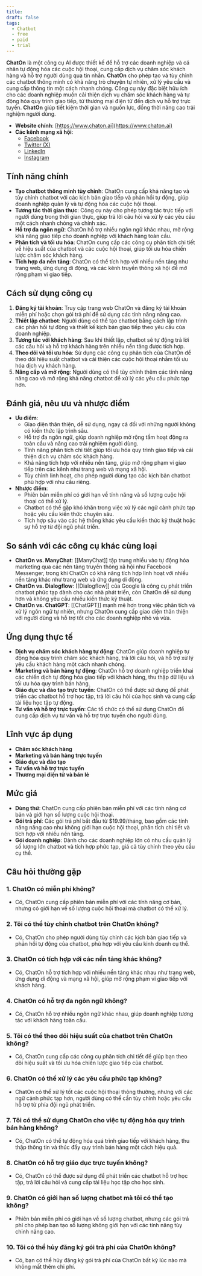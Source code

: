 ```yaml
---
title: 
draft: false
tags:
  - Chatbot
  - free
  - paid
  - trial
---
```

**ChatOn** là một công cụ AI được thiết kế để hỗ trợ các doanh nghiệp và cá nhân tự động hóa các cuộc hội thoại, cung cấp dịch vụ chăm sóc khách hàng và hỗ trợ người dùng qua tin nhắn. **ChatOn** cho phép tạo và tùy chỉnh các chatbot thông minh có khả năng trò chuyện tự nhiên, xử lý yêu cầu và cung cấp thông tin một cách nhanh chóng. Công cụ này đặc biệt hữu ích cho các doanh nghiệp muốn cải thiện dịch vụ chăm sóc khách hàng và tự động hóa quy trình giao tiếp, từ thương mại điện tử đến dịch vụ hỗ trợ trực tuyến. **ChatOn** giúp tiết kiệm thời gian và nguồn lực, đồng thời nâng cao trải nghiệm người dùng.

- **Website chính**: [https://www.chaton.ai](https://www.chaton.ai)
- **Các kênh mạng xã hội**:
    - [Facebook](https://www.facebook.com/chatonai)
    - [Twitter (X)](https://www.twitter.com/chaton_ai)
    - [LinkedIn](https://www.linkedin.com/company/chatonai)
    - [Instagram](https://www.instagram.com/chaton_ai)

## Tính năng chính

- **Tạo chatbot thông minh tùy chỉnh**: ChatOn cung cấp khả năng tạo và tùy chỉnh chatbot với các kịch bản giao tiếp và phản hồi tự động, giúp doanh nghiệp quản lý và tự động hóa các cuộc hội thoại.
- **Tương tác thời gian thực**: Công cụ này cho phép tương tác trực tiếp với người dùng trong thời gian thực, giúp trả lời câu hỏi và xử lý các yêu cầu một cách nhanh chóng và chính xác.
- **Hỗ trợ đa ngôn ngữ**: ChatOn hỗ trợ nhiều ngôn ngữ khác nhau, mở rộng khả năng giao tiếp cho doanh nghiệp với khách hàng toàn cầu.
- **Phân tích và tối ưu hóa**: ChatOn cung cấp các công cụ phân tích chi tiết về hiệu suất của chatbot và các cuộc hội thoại, giúp tối ưu hóa chiến lược chăm sóc khách hàng.
- **Tích hợp đa nền tảng**: ChatOn có thể tích hợp với nhiều nền tảng như trang web, ứng dụng di động, và các kênh truyền thông xã hội để mở rộng phạm vi giao tiếp.

## Cách sử dụng công cụ

1. **Đăng ký tài khoản**: Truy cập trang web ChatOn và đăng ký tài khoản miễn phí hoặc chọn gói trả phí để sử dụng các tính năng nâng cao.
2. **Thiết lập chatbot**: Người dùng có thể tạo chatbot bằng cách lập trình các phản hồi tự động và thiết kế kịch bản giao tiếp theo yêu cầu của doanh nghiệp.
3. **Tương tác với khách hàng**: Sau khi thiết lập, chatbot sẽ tự động trả lời các câu hỏi và hỗ trợ khách hàng trên nhiều nền tảng được tích hợp.
4. **Theo dõi và tối ưu hóa**: Sử dụng các công cụ phân tích của ChatOn để theo dõi hiệu suất chatbot và cải thiện các cuộc hội thoại nhằm tối ưu hóa dịch vụ khách hàng.
5. **Nâng cấp và mở rộng**: Người dùng có thể tùy chỉnh thêm các tính năng nâng cao và mở rộng khả năng chatbot để xử lý các yêu cầu phức tạp hơn.

## Đánh giá, nêu ưu và nhược điểm

- **Ưu điểm**:
    - Giao diện thân thiện, dễ sử dụng, ngay cả đối với những người không có kiến thức lập trình sâu.
    - Hỗ trợ đa ngôn ngữ, giúp doanh nghiệp mở rộng tầm hoạt động ra toàn cầu và nâng cao trải nghiệm người dùng.
    - Tính năng phân tích chi tiết giúp tối ưu hóa quy trình giao tiếp và cải thiện dịch vụ chăm sóc khách hàng.
    - Khả năng tích hợp với nhiều nền tảng, giúp mở rộng phạm vi giao tiếp trên các kênh như trang web và mạng xã hội.
    - Tùy chỉnh linh hoạt, cho phép người dùng tạo các kịch bản chatbot phù hợp với nhu cầu riêng.
- **Nhược điểm**:
    - Phiên bản miễn phí có giới hạn về tính năng và số lượng cuộc hội thoại có thể xử lý.
    - Chatbot có thể gặp khó khăn trong việc xử lý các ngữ cảnh phức tạp hoặc yêu cầu kiến thức chuyên sâu.
    - Tích hợp sâu vào các hệ thống khác yêu cầu kiến thức kỹ thuật hoặc sự hỗ trợ từ đội ngũ phát triển.

## So sánh với các công cụ khác cùng loại

- **ChatOn vs. ManyChat**: [[ManyChat]] tập trung nhiều vào tự động hóa marketing qua các nền tảng truyền thông xã hội như Facebook Messenger, trong khi ChatOn có khả năng tích hợp linh hoạt với nhiều nền tảng khác như trang web và ứng dụng di động.
- **ChatOn vs. Dialogflow**: [[Dialogflow]] của Google là công cụ phát triển chatbot phức tạp dành cho các nhà phát triển, còn ChatOn dễ sử dụng hơn và không yêu cầu nhiều kiến thức kỹ thuật.
- **ChatOn vs. ChatGPT**: [[ChatGPT]] mạnh mẽ hơn trong việc phân tích và xử lý ngôn ngữ tự nhiên, nhưng ChatOn cung cấp giao diện thân thiện với người dùng và hỗ trợ tốt cho các doanh nghiệp nhỏ và vừa.

## Ứng dụng thực tế

- **Dịch vụ chăm sóc khách hàng tự động**: ChatOn giúp doanh nghiệp tự động hóa quy trình chăm sóc khách hàng, trả lời câu hỏi, và hỗ trợ xử lý yêu cầu khách hàng một cách nhanh chóng.
- **Marketing và bán hàng tự động**: ChatOn hỗ trợ doanh nghiệp triển khai các chiến dịch tự động hóa giao tiếp với khách hàng, thu thập dữ liệu và tối ưu hóa quy trình bán hàng.
- **Giáo dục và đào tạo trực tuyến**: ChatOn có thể được sử dụng để phát triển các chatbot hỗ trợ học tập, trả lời câu hỏi của học sinh và cung cấp tài liệu học tập tự động.
- **Tư vấn và hỗ trợ trực tuyến**: Các tổ chức có thể sử dụng ChatOn để cung cấp dịch vụ tư vấn và hỗ trợ trực tuyến cho người dùng.

## Lĩnh vực áp dụng

- **Chăm sóc khách hàng**
- **Marketing và bán hàng trực tuyến**
- **Giáo dục và đào tạo**
- **Tư vấn và hỗ trợ trực tuyến**
- **Thương mại điện tử và bán lẻ**

## Mức giá

- **Dùng thử**: ChatOn cung cấp phiên bản miễn phí với các tính năng cơ bản và giới hạn số lượng cuộc hội thoại.
- **Gói trả phí**: Các gói trả phí bắt đầu từ $19.99/tháng, bao gồm các tính năng nâng cao như không giới hạn cuộc hội thoại, phân tích chi tiết và tích hợp với nhiều nền tảng.
- **Gói doanh nghiệp**: Dành cho các doanh nghiệp lớn có nhu cầu quản lý số lượng lớn chatbot và tích hợp phức tạp, giá cả tùy chỉnh theo yêu cầu cụ thể.

## Câu hỏi thường gặp

### 1. **ChatOn có miễn phí không?**

- Có, ChatOn cung cấp phiên bản miễn phí với các tính năng cơ bản, nhưng có giới hạn về số lượng cuộc hội thoại mà chatbot có thể xử lý.

### 2. **Tôi có thể tùy chỉnh chatbot trên ChatOn không?**

- Có, ChatOn cho phép người dùng tùy chỉnh các kịch bản giao tiếp và phản hồi tự động của chatbot, phù hợp với yêu cầu kinh doanh cụ thể.

### 3. **ChatOn có tích hợp với các nền tảng khác không?**

- Có, ChatOn hỗ trợ tích hợp với nhiều nền tảng khác nhau như trang web, ứng dụng di động và mạng xã hội, giúp mở rộng phạm vi giao tiếp với khách hàng.

### 4. **ChatOn có hỗ trợ đa ngôn ngữ không?**

- Có, ChatOn hỗ trợ nhiều ngôn ngữ khác nhau, giúp doanh nghiệp tương tác với khách hàng toàn cầu.

### 5. **Tôi có thể theo dõi hiệu suất của chatbot trên ChatOn không?**

- Có, ChatOn cung cấp các công cụ phân tích chi tiết để giúp bạn theo dõi hiệu suất và tối ưu hóa chiến lược giao tiếp của chatbot.

### 6. **ChatOn có thể xử lý các yêu cầu phức tạp không?**

- ChatOn có thể xử lý tốt các cuộc hội thoại thông thường, nhưng với các ngữ cảnh phức tạp hơn, người dùng có thể cần tùy chỉnh hoặc yêu cầu hỗ trợ từ phía đội ngũ phát triển.

### 7. **Tôi có thể sử dụng ChatOn cho việc tự động hóa quy trình bán hàng không?**

- Có, ChatOn có thể tự động hóa quá trình giao tiếp với khách hàng, thu thập thông tin và thúc đẩy quy trình bán hàng một cách hiệu quả.

### 8. **ChatOn có hỗ trợ giáo dục trực tuyến không?**

- Có, ChatOn có thể được sử dụng để phát triển các chatbot hỗ trợ học tập, trả lời câu hỏi và cung cấp tài liệu học tập cho học sinh.

### 9. **ChatOn có giới hạn số lượng chatbot mà tôi có thể tạo không?**

- Phiên bản miễn phí có giới hạn về số lượng chatbot, nhưng các gói trả phí cho phép bạn tạo số lượng không giới hạn với các tính năng tùy chỉnh nâng cao.

### 10. **Tôi có thể hủy đăng ký gói trả phí của ChatOn không?**

- Có, bạn có thể hủy đăng ký gói trả phí của ChatOn bất kỳ lúc nào mà không mất thêm chi phí.